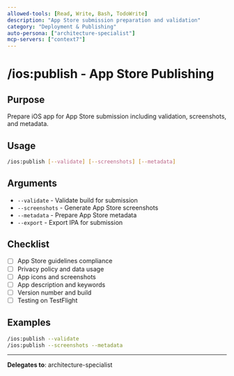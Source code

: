 ```yaml
---
allowed-tools: [Read, Write, Bash, TodoWrite]
description: "App Store submission preparation and validation"
category: "Deployment & Publishing"
auto-persona: ["architecture-specialist"]
mcp-servers: ["context7"]
---
```


# /ios:publish - App Store Publishing

## Purpose
Prepare iOS app for App Store submission including validation, screenshots, and metadata.

## Usage
```bash
/ios:publish [--validate] [--screenshots] [--metadata]
```

## Arguments
- `--validate` - Validate build for submission
- `--screenshots` - Generate App Store screenshots
- `--metadata` - Prepare App Store metadata
- `--export` - Export IPA for submission

## Checklist
- [ ] App Store guidelines compliance
- [ ] Privacy policy and data usage
- [ ] App icons and screenshots
- [ ] App description and keywords
- [ ] Version number and build
- [ ] Testing on TestFlight

## Examples
```bash
/ios:publish --validate
/ios:publish --screenshots --metadata
```

---

**Delegates to**: architecture-specialist
